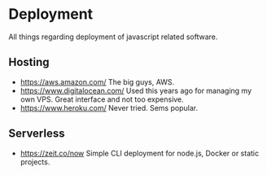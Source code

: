 # Deployment

All things regarding deployment of javascript related software.

## Hosting

- https://aws.amazon.com/ The big guys, AWS.
- https://www.digitalocean.com/ Used this years ago for managing my own VPS. Great interface and not too expensive.
- https://www.heroku.com/ Never tried. Sems popular.

## Serverless

- https://zeit.co/now Simple CLI deployment for node.js, Docker or static projects.
